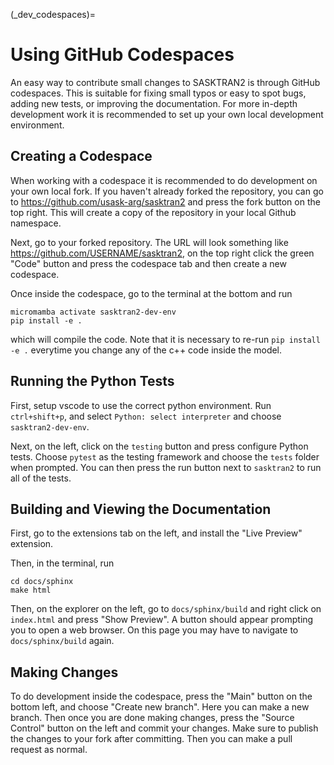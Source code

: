 (_dev_codespaces)=
# Using GitHub Codespaces
An easy way to contribute small changes to SASKTRAN2 is through GitHub codespaces.
This is suitable for fixing small typos or easy to spot bugs, adding new tests, or improving the documentation.
For more in-depth development work it is recommended to set up your own local development environment.

## Creating a Codespace
When working with a codespace it is recommended to do development on your own local fork. If you haven't already forked
the repository, you can go to https://github.com/usask-arg/sasktran2 and press the fork button on the top right.  This will create a copy of the repository in your local Github namespace.

Next, go to your forked repository.  The URL will look something like https://github.com/USERNAME/sasktran2, on the top right click the green
"Code" button and press the codespace tab and then create a new codespace.

Once inside the codespace, go to the terminal at the bottom and run

```
micromamba activate sasktran2-dev-env
pip install -e .
```

which will compile the code.  Note that it is necessary to re-run `pip install -e .` everytime you change any of the c++ code inside the model.

## Running the Python Tests
First, setup vscode to use the correct python environment.  Run `ctrl+shift+p`, and select `Python: select interpreter` and choose `sasktran2-dev-env`.

Next, on the left, click on the `testing` button and press configure Python tests.  Choose `pytest` as the testing framework and choose the `tests` folder
when prompted.  You can then press the run button next to `sasktran2` to run all of the tests.

## Building and Viewing the Documentation
First, go to the extensions tab on the left, and install the "Live Preview" extension.

Then, in the terminal, run

```
cd docs/sphinx
make html
```

Then, on the explorer on the left, go to `docs/sphinx/build` and right click on `index.html` and press "Show Preview". A button
should appear prompting you to open a web browser.  On this page you may have to navigate to `docs/sphinx/build` again.

## Making Changes
To do development inside the codespace, press the "Main" button on the bottom left, and choose "Create new branch".  Here you can make
a new branch.  Then once you are done making changes, press the "Source Control" button on the left and commit your changes.  Make sure to
publish the changes to your fork after committing.  Then you can make a pull request as normal.
